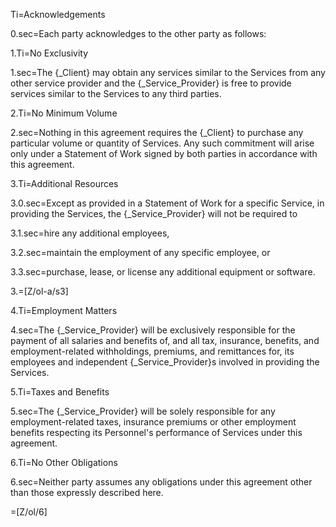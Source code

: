 Ti=Acknowledgements

0.sec=Each party acknowledges to the other party as follows:

1.Ti=No Exclusivity

1.sec=The {_Client} may obtain any services similar to the Services from any other service provider and the {_Service_Provider} is free to provide services similar to the Services to any third parties.

2.Ti=No Minimum Volume

2.sec=Nothing in this agreement requires the {_Client} to purchase any particular volume or quantity of Services. Any such commitment will arise only under a Statement of Work signed by both parties in accordance with this agreement.

3.Ti=Additional Resources

3.0.sec=Except as provided in a Statement of Work for a specific Service, in providing the Services, the {_Service_Provider} will not be required to

3.1.sec=hire any additional employees,

3.2.sec=maintain the employment of any specific employee, or

3.3.sec=purchase, lease, or license any additional equipment or software.

3.=[Z/ol-a/s3]

4.Ti=Employment Matters

4.sec=The {_Service_Provider} will be exclusively responsible for the payment of all salaries and benefits of, and all tax, insurance, benefits, and employment-related withholdings, premiums, and remittances for, its employees and independent {_Service_Provider}s involved in providing the Services.

5.Ti=Taxes and Benefits

5.sec=The {_Service_Provider} will be solely responsible for any employment-related taxes, insurance premiums or other employment benefits respecting its Personnel's performance of Services under this agreement.

6.Ti=No Other Obligations

6.sec=Neither party assumes any obligations under this agreement other than those expressly described here.

=[Z/ol/6]
